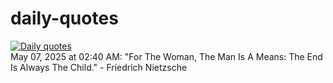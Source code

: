 # daily-quotes
[![Daily quotes](https://github.com/ceepu8/daily-quotes/actions/workflows/daily-quote.yml/badge.svg)](https://github.com/ceepu8/daily-quotes/actions/workflows/daily-quote.yml)<br/>
May 07, 2025 at 02:40 AM: "For The Woman, The Man Is A Means: The End Is Always The Child." - Friedrich Nietzsche
